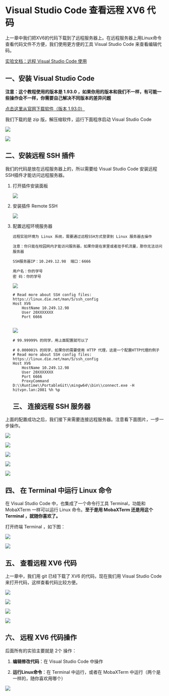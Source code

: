 # Visual Studio Code 查看远程 XV6 代码



上一章中我们把XV6的代码下载到了远程服务器上。在远程服务器上用Linux命令查看代码文件不方便，我们使用更方便的工具 Visual Studio Code 来查看编辑代码。



[实验文档：远程 Visual Studio Code 使用](https://os-labs.pages.dev/remote_env/)



## 一、安装 Visual Studio Code 



**注意：这个教程使用的版本是 1.93.0 ，如果你用的版本和我们不一样，有可能一些操作会不一样，你需要自己解决不同版本的差异问题**

[点击这里从官网下载软件（版本 1.93.0）](https://code.visualstudio.com/download)

我们下载的是 zip 版，解压缩软件，运行下面程序启动 Visual Studio Code 

![](01.png)

![](02.png)



## 二、安装远程 SSH 插件



 我们的代码是放在远程服务器上的，所以需要给 Visual Studio Code 安装远程SSH插件才能访问远程服务器。



1. 打开插件安装面板

   ![](03.png)

   

2. 安装插件 Remote SSH

   ![](04.png)

   

4. 配置远程环境服务器

   ```
   远程实验环境为 Linux 系统，需要通过远程SSH方式登录到 Linux 服务器去操作
   
   注意：你只能在校园网内才能访问服务器，如果你是在家里或者挂手机流量，那你无法访问服务器
   
   SSH服务器IP：10.249.12.98  端口：6666
   
   用户名：你的学号
   密 码：你的学号
   
   ```

   ![](06.png)

   ```
   # Read more about SSH config files: https://linux.die.net/man/5/ssh_config
   Host XV6
       HostName 10.249.12.98
       User 20XXXXXXX                         
       Port 6666
       
   ```

   ![](08.png)

   ```
   # 99.99999% 的同学，用上面配置就可以了
   
   # 0.000001% 的同学，如果你的需要使用 HTTP 代理，这是一个配置HTTP代理的例子
   # Read more about SSH config files: https://linux.die.net/man/5/ssh_config
   Host XV6
       HostName 10.249.12.98
       User 20XXXXXXX
       Port 6666
       ProxyCommand D:\\Runtime\\PortableGit\\mingw64\\bin\\connect.exe -H hitvpn.lan:2081 %h %p
   ```

   

   ## 三、 连接远程 SSH 服务器

​	上面的配置成功之后，我们接下来需要连接远程服务器。注意看下面图片，一步一步操作。



![](09.png)

![](10.png)

![](11.png)

![](12.png)

![](13.png)



## 四、 在 Terminal 中运行 Linux 命令



在 Visual Studio Code 中，也集成了一个命令行工具 Terminal，功能和 MobaXTerm 一样可以运行 Linux 命令。**至于是用 MobaXTerm 还是用这个 Terminal ，就随你喜欢了。**

打开终端 Terminal ，如下图：

![](14.png)

![](15.png)



## 五、 查看远程 XV6 代码



上一章中，我们用 git 已经下载了 XV6 的代码，现在我们用 Visual Studio Code 来打开代码，这样查看代码比较方便。



![](16.png)



![](17.png)



![](18.png)



![](19.png)



## 六、 远程 XV6 代码操作



后面所有的实验主要就是 2个 操作：

1. **编辑修改代码**：在 Visual Studio Code 中操作

2. **运行Linux命令**：在 Terminal 中运行，或者在 MobaXTerm 中运行（两个是一样的，随你喜欢用哪个）

   

![](20.png)







